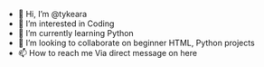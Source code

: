 - 👋 Hi, I’m @tykeara
- 👀 I’m interested in Coding
- 🌱 I’m currently learning Python
- 💞️ I’m looking to collaborate on beginner HTML, Python  projects
- 📫 How to reach me Via direct message on here

<!---
tykeara/tykeara is a ✨ special ✨ repository because its `README.md` (this file) appears on your GitHub profile.
You can click the Preview link to take a look at your changes.
--->
